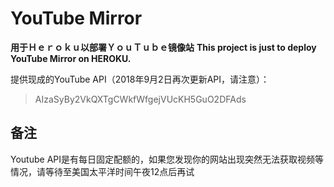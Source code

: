 # YouTube Mirror

**用于Ｈｅｒｏｋｕ以部署ＹｏｕＴｕｂｅ镜像站**
**This project is just to deploy YouTube Mirror on HEROKU.**

提供现成的YouTube API（2018年9月2日再次更新API，请注意）：

> AIzaSyBy2VkQXTgCWkfWfgejVUcKH5GuO2DFAds

## 备注

Youtube API是有每日固定配额的，如果您发现你的网站出现突然无法获取视频等情况，请等待至美国太平洋时间午夜12点后再试
